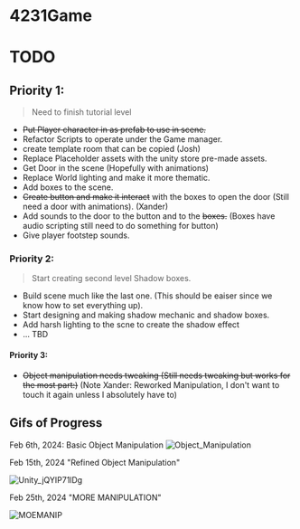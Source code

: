 # 4231Game


# TODO

## Priority 1:

> Need to finish tutorial level
- ~~Put Player character in as prefab to use in scene.~~
- Refactor Scripts to operate under the Game manager.
- create template room that can be copied (Josh)
- Replace Placeholder assets with the unity store pre-made assets.
- Get Door in the scene (Hopefully with animations)
- Replace World lighting and make it more thematic.
- Add boxes to the scene.
- ~~Create button and make it interact~~ with the boxes to open the door (Still need a door with animations). (Xander)
- Add sounds to the door to the button and to the ~~boxes.~~ (Boxes have audio scripting still need to do something for button)
- Give player footstep sounds.

### Priority 2:

> Start creating second level Shadow boxes.
- Build scene much like the last one. (This should be eaiser since we know how to set everything up).
- Start designing and making shadow mechanic and shadow boxes.
- Add harsh lighting to the scne to create the shadow effect
- ... TBD

#### Priority 3:
- ~~Object manipulation needs tweaking (Still needs tweaking but works for the most part:)~~ (Note Xander: Reworked Manipulation, I don't want to touch it again unless I absolutely have to)


## Gifs of Progress

Feb 6th, 2024: Basic Object Manipulation
![Object_Manipulation](https://github.com/jneedles49/4231Game/assets/150978475/d66dd453-6df1-4c89-bdcd-4d7838d3f351)


Feb 15th, 2024 "Refined Object Manipulation"

![Unity_jQYIP71lDg](https://github.com/jneedles49/4231Game/assets/150978475/c1d09944-b530-4743-a616-edb7169b7aab)


Feb 25th, 2024 "MORE MANIPULATION"

![MOEMANIP](https://github.com/jneedles49/4231Game/assets/150978475/54d63109-b35b-48f1-81b2-81006065a8dc)

